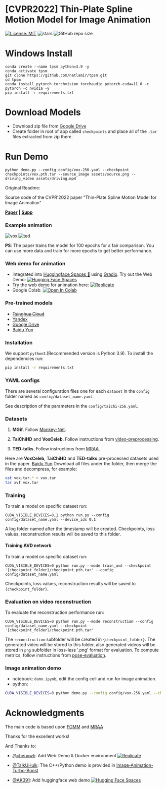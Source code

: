 # [CVPR2022] Thin-Plate Spline Motion Model for Image Animation
[![License: MIT](https://img.shields.io/badge/License-MIT-yellow.svg)](LICENSE)
![stars](https://img.shields.io/github/stars/yoyo-nb/Thin-Plate-Spline-Motion-Model.svg?style=flat)
![GitHub repo size](https://img.shields.io/github/repo-size/yoyo-nb/Thin-Plate-Spline-Motion-Model.svg)

# Windows Install
```
conda create --name tpsm python=3.9 -y
conda activate tpsm
git clone https://github.com/natlamir/tpsm.git
cd tpsm
conda install pytorch torchvision torchaudio pytorch-cuda=11.8 -c pytorch -c nvidia -y
pip install -r requirements.txt

```

# Download Models
- Download zip file from [Google Drive](https://drive.google.com/drive/folders/1pNDo1ODQIb5HVObRtCmubqJikmR7VVLT?usp=sharing)
- Create folder in root of app called `checkpoints` and place all of the `.tar` files extracted from zip there.

# Run Demo
```
python demo.py --config config/vox-256.yaml --checkpoint checkpoints/vox.pth.tar --source_image assets/source.png --driving_video assets/driving.mp4
```

Original Readme:

Source code of the CVPR'2022 paper "Thin-Plate Spline Motion Model for Image Animation"

[**Paper**](https://arxiv.org/abs/2203.14367) **|** [**Supp**](https://cloud.tsinghua.edu.cn/f/f7b8573bb5b04583949f/?dl=1)

### Example animation

![vox](assets/vox.gif)
![ted](assets/ted.gif)

**PS**: The paper trains the model for 100 epochs for a fair comparison. You can use more data and train for more epochs to get better performance.


### Web demo for animation
- Integrated into [Huggingface Spaces 🤗](https://huggingface.co/spaces) using [Gradio](https://github.com/gradio-app/gradio). Try out the Web Demo: [![Hugging Face Spaces](https://img.shields.io/badge/%F0%9F%A4%97%20Hugging%20Face-Spaces-blue)](https://huggingface.co/spaces/CVPR/Image-Animation-using-Thin-Plate-Spline-Motion-Model)
- Try the web demo for animation here: [![Replicate](https://replicate.com/yoyo-nb/thin-plate-spline-motion-model/badge)](https://replicate.com/yoyo-nb/thin-plate-spline-motion-model)
- Google Colab: [![Open In Colab](https://colab.research.google.com/assets/colab-badge.svg)](https://colab.research.google.com/drive/1DREfdpnaBhqISg0fuQlAAIwyGVn1loH_?usp=sharing)

### Pre-trained models
- ~~[Tsinghua Cloud](https://cloud.tsinghua.edu.cn/d/30ab8765da364fefa101/)~~
- [Yandex](https://disk.yandex.com/d/bWopgbGj1ZUV1w)
- [Google Drive](https://drive.google.com/drive/folders/1pNDo1ODQIb5HVObRtCmubqJikmR7VVLT?usp=sharing)
- [Baidu Yun](https://pan.baidu.com/s/1hnXmDpIbRC6WqE3tF9c5QA?pwd=1234)

### Installation

We support ```python3```.(Recommended version is Python 3.9).
To install the dependencies run:
```bash
pip install -r requirements.txt
```


### YAML configs
 
There are several configuration files one for each `dataset` in the `config` folder named as ```config/dataset_name.yaml```. 

See description of the parameters in the ```config/taichi-256.yaml```.

### Datasets

1) **MGif**. Follow [Monkey-Net](https://github.com/AliaksandrSiarohin/monkey-net).

2) **TaiChiHD** and **VoxCeleb**. Follow instructions from [video-preprocessing](https://github.com/AliaksandrSiarohin/video-preprocessing). 

3) **TED-talks**. Follow instructions from [MRAA](https://github.com/snap-research/articulated-animation).

Here are **VoxCeleb**, **TaiChiHD** and **TED-talks**  pre-processed datasets used in the paper. [Baidu Yun](https://pan.baidu.com/s/1HKJOtXBIiP_tlLiFbzn3oA?pwd=x7xv)
Download all files under the folder, then merge the files and decompress, for example:
```bash
cat vox.tar.* > vox.tar
tar xvf vox.tar
```


### Training
To train a model on specific dataset run:
```
CUDA_VISIBLE_DEVICES=0,1 python run.py --config config/dataset_name.yaml --device_ids 0,1
```
A log folder named after the timestamp will be created. Checkpoints, loss values, reconstruction results will be saved to this folder.


#### Training AVD network
To train a model on specific dataset run:
```
CUDA_VISIBLE_DEVICES=0 python run.py --mode train_avd --checkpoint '{checkpoint_folder}/checkpoint.pth.tar' --config config/dataset_name.yaml
```
Checkpoints, loss values, reconstruction results will be saved to `{checkpoint_folder}`.



### Evaluation on video reconstruction

To evaluate the reconstruction performance run:
```
CUDA_VISIBLE_DEVICES=0 python run.py --mode reconstruction --config config/dataset_name.yaml --checkpoint '{checkpoint_folder}/checkpoint.pth.tar'
```
The `reconstruction` subfolder will be created in `{checkpoint_folder}`.
The generated video will be stored to this folder, also generated videos will be stored in ```png``` subfolder in loss-less '.png' format for evaluation.
To compute metrics, follow instructions from [pose-evaluation](https://github.com/AliaksandrSiarohin/pose-evaluation).


### Image animation demo
- notebook: `demo.ipynb`, edit the config cell and run for image animation.
- python:
```bash
CUDA_VISIBLE_DEVICES=0 python demo.py --config config/vox-256.yaml --checkpoint checkpoints/vox.pth.tar --source_image ./source.jpg --driving_video ./driving.mp4
```

# Acknowledgments
The main code is based upon [FOMM](https://github.com/AliaksandrSiarohin/first-order-model) and [MRAA](https://github.com/snap-research/articulated-animation)

Thanks for the excellent works!

And Thanks to:

- [@chenxwh](https://github.com/chenxwh): Add Web Demo & Docker environment [![Replicate](https://replicate.com/yoyo-nb/thin-plate-spline-motion-model/badge)](https://replicate.com/yoyo-nb/thin-plate-spline-motion-model) 

- [@TalkUHulk](https://github.com/TalkUHulk): The C++/Python demo is provided in [Image-Animation-Turbo-Boost](https://github.com/TalkUHulk/Image-Animation-Turbo-Boost)

- [@AK391](https://github.com/AK391): Add huggingface web demo [![Hugging Face Spaces](https://img.shields.io/badge/%F0%9F%A4%97%20Hugging%20Face-Spaces-blue)](https://huggingface.co/spaces/CVPR/Image-Animation-using-Thin-Plate-Spline-Motion-Model)
